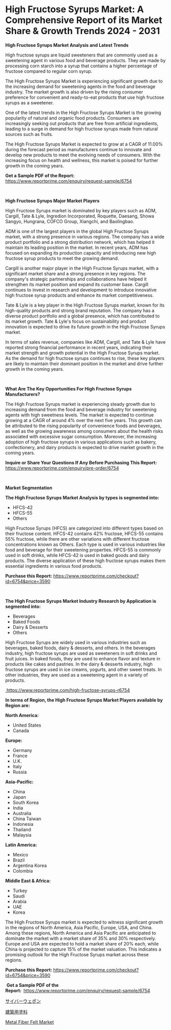 <p><h1>High Fructose Syrups Market: A Comprehensive Report of its Market Share & Growth Trends 2024 - 2031</h1></p><p><strong>High Fructose Syrups Market Analysis and Latest Trends</strong></p>
<p><p>High fructose syrups are liquid sweeteners that are commonly used as a sweetening agent in various food and beverage products. They are made by processing corn starch into a syrup that contains a higher percentage of fructose compared to regular corn syrup.</p><p>The High Fructose Syrups Market is experiencing significant growth due to the increasing demand for sweetening agents in the food and beverage industry. The market growth is also driven by the rising consumer preference for convenient and ready-to-eat products that use high fructose syrups as a sweetener.</p><p>One of the latest trends in the High Fructose Syrups Market is the growing popularity of natural and organic food products. Consumers are increasingly seeking out products that are free from artificial ingredients, leading to a surge in demand for high fructose syrups made from natural sources such as fruits.</p><p>The High Fructose Syrups Market is expected to grow at a CAGR of 11.00% during the forecast period as manufacturers continue to innovate and develop new products to meet the evolving needs of consumers. With the increasing focus on health and wellness, this market is poised for further growth in the coming years.</p></p>
<p><strong>Get a Sample PDF of the Report:&nbsp;</strong> <a href="https://www.reportprime.com/enquiry/request-sample/6754">https://www.reportprime.com/enquiry/request-sample/6754</a></p>
<p>&nbsp;</p>
<p><strong>High Fructose Syrups Major Market Players</strong></p>
<p><p>High Fructose Syrups market is dominated by key players such as ADM, Cargill, Tate & Lyle, Ingredion Incorporated, Roquette, Daesang, Showa Sangyo, Hungrana, COFCO Group, Xiangchi, and Baolingbao.</p><p>ADM is one of the largest players in the global High Fructose Syrups market, with a strong presence in various regions. The company has a wide product portfolio and a strong distribution network, which has helped it maintain its leading position in the market. In recent years, ADM has focused on expanding its production capacity and introducing new high fructose syrup products to meet the growing demand.</p><p>Cargill is another major player in the High Fructose Syrups market, with a significant market share and a strong presence in key regions. The company's strategic partnerships and collaborations have helped it strengthen its market position and expand its customer base. Cargill continues to invest in research and development to introduce innovative high fructose syrup products and enhance its market competitiveness.</p><p>Tate & Lyle is a key player in the High Fructose Syrups market, known for its high-quality products and strong brand reputation. The company has a diverse product portfolio and a global presence, which has contributed to its market growth. Tate & Lyle's focus on sustainability and product innovation is expected to drive its future growth in the High Fructose Syrups market.</p><p>In terms of sales revenue, companies like ADM, Cargill, and Tate & Lyle have reported strong financial performance in recent years, indicating their market strength and growth potential in the High Fructose Syrups market. As the demand for high fructose syrups continues to rise, these key players are likely to maintain their dominant position in the market and drive further growth in the coming years.</p></p>
<p>&nbsp;</p>
<p><strong>What Are The Key Opportunities For High Fructose Syrups Manufacturers?</strong></p>
<p><p>The High Fructose Syrups market is experiencing steady growth due to increasing demand from the food and beverage industry for sweetening agents with high sweetness levels. The market is expected to continue growing at a CAGR of around 4% over the next five years. This growth can be attributed to the rising popularity of convenience foods and beverages, as well as the growing awareness among consumers about the health risks associated with excessive sugar consumption. Moreover, the increasing adoption of high fructose syrups in various applications such as bakery, confectionery, and dairy products is expected to drive market growth in the coming years.</p></p>
<p><strong>Inquire or Share Your Questions If Any Before Purchasing This Report:</strong> <a href="https://www.reportprime.com/enquiry/pre-order/6754">https://www.reportprime.com/enquiry/pre-order/6754</a></p>
<p>&nbsp;</p>
<p><strong>Market Segmentation</strong></p>
<p><strong>The High Fructose Syrups Market Analysis by types is segmented into:</strong></p>
<p><ul><li>HFCS-42</li><li>HFCS-55</li><li>Others</li></ul></p>
<p><p>High Fructose Syrups (HFCS) are categorized into different types based on their fructose content. HFCS-42 contains 42% fructose, HFCS-55 contains 55% fructose, while there are other variations with different fructose concentrations known as Others. Each type is used in various industries like food and beverage for their sweetening properties. HFCS-55 is commonly used in soft drinks, while HFCS-42 is used in baked goods and dairy products. The diverse application of these high fructose syrups makes them essential ingredients in various food products.</p></p>
<p><strong>Purchase this Report:&nbsp;</strong><a href="https://www.reportprime.com/checkout?id=6754&price=3590">https://www.reportprime.com/checkout?id=6754&price=3590</a></p>
<p>&nbsp;</p>
<p><strong>The High Fructose Syrups Market Industry Research by Application is segmented into:</strong></p>
<p><ul><li>Beverages</li><li>Baked Foods</li><li>Dairy & Desserts</li><li>Others</li></ul></p>
<p><p>High Fructose Syrups are widely used in various industries such as beverages, baked foods, dairy & desserts, and others. In the beverages industry, high fructose syrups are used as sweeteners in soft drinks and fruit juices. In baked foods, they are used to enhance flavor and texture in products like cakes and pastries. In the dairy & desserts industry, high fructose syrups are used in ice creams, yogurts, and other sweet treats. In other industries, they are used as a sweetening agent in a variety of products.</p></p>
<p><a href="https://www.reportprime.com/high-fructose-syrups-r6754">&nbsp;https://www.reportprime.com/high-fructose-syrups-r6754</a></p>
<p><strong>In terms of Region, the High Fructose Syrups Market Players available by Region are:</strong></p>
<p>
    <p> <strong> North America: </strong>
        <ul>
            <li>United States</li>
            <li>Canada</li>
        </ul>
        </p> 
    <p> <strong> Europe: </strong>
        <ul>
            <li>Germany</li>
            <li>France</li>
            <li>U.K.</li>
            <li>Italy</li>
            <li>Russia</li>
        </ul>
        </p> 
    <p> <strong> Asia-Pacific: </strong>
        <ul>
            <li>China</li>
            <li>Japan</li>
            <li>South Korea</li>
            <li>India</li>
            <li>Australia</li>
            <li>China Taiwan</li>
            <li>Indonesia</li>
            <li>Thailand</li>
            <li>Malaysia</li>
        </ul>
        </p> 
    <p> <strong> Latin America: </strong>
        <ul>
            <li>Mexico</li>
            <li>Brazil</li>
            <li>Argentina Korea</li>
            <li>Colombia</li>
        </ul>
        </p> 
    <p> <strong> Middle East & Africa: </strong>
        <ul>
            <li>Turkey</li>
            <li>Saudi</li>
            <li>Arabia</li>
            <li>UAE</li>
            <li>Korea</li>
        </ul>
    </p>
    </p>
<p><p>The High Fructose Syrups market is expected to witness significant growth in the regions of North America, Asia Pacific, Europe, USA, and China. Among these regions, North America and Asia Pacific are anticipated to dominate the market with a market share of 35% and 30% respectively. Europe and USA are expected to hold a market share of 20% each, while China is projected to capture 15% of the market valuation. This indicates a promising outlook for the High Fructose Syrups market across these regions.</p></p>
<p><strong>Purchase this Report: </strong><a href="https://www.reportprime.com/checkout?id=6754&price=3590">https://www.reportprime.com/checkout?id=6754&price=3590</a></p>
<p>&nbsp;<strong>Get a Sample PDF of the Report:&nbsp;&nbsp;</strong><a href="https://www.reportprime.com/enquiry/request-sample/6754">https://www.reportprime.com/enquiry/request-sample/6754</a></p>
<p><strong></strong></p>
<p><p><a href="https://medium.com/@gregoriookeefe2023/%E3%82%B5%E3%82%A4%E3%83%90%E3%83%BC%E3%82%A6%E3%82%A7%E3%83%9D%E3%83%B3%E5%B8%82%E5%A0%B4-2031%E5%B9%B4%E3%81%BE%E3%81%A7%E3%81%AE%E6%88%90%E5%8A%9F%E3%81%97%E3%81%9F%E3%83%93%E3%82%B8%E3%83%8D%E3%82%B9%E6%88%A6%E7%95%A5%E3%81%AE%E9%8D%B5-997ed9d23748">サイバーウェポン</a></p><p><a href="https://medium.com/@sashabeier2023/%E5%BB%BA%E8%A8%AD%E7%94%A8%E3%82%B3%E3%83%BC%E3%83%86%E3%82%A3%E3%83%B3%E3%82%B0%E5%B8%82%E5%A0%B4%E8%A6%8F%E6%A8%A1%E3%81%A8%E5%B8%82%E5%A0%B4%E3%83%88%E3%83%AC%E3%83%B3%E3%83%89-%E5%AE%8C%E5%85%A8%E3%81%AA%E7%94%A3%E6%A5%AD%E6%A6%82%E8%A6%81-2024%E5%B9%B4%E3%81%8B%E3%82%892031%E5%B9%B4-959f76700a55">建築用塗料</a></p><p><a href="https://shimmer-gardenia-37a.notion.site/Metal-Fiber-Felt-Market-Insights-Market-Players-and-Forecast-Till-2031-7897ca78b4bc44baa02192c683050724">Metal Fiber Felt Market</a></p></p>